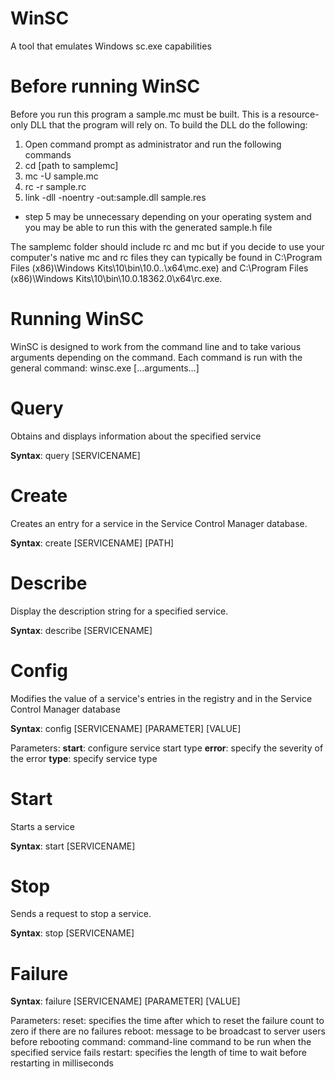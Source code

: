 # WinSC
A tool that emulates Windows sc.exe capabilities

# Before running WinSC
Before you run this program a sample.mc must be built. This is a resource-only DLL that the program will rely on.
To build the DLL do the following: 
  1. Open command prompt as administrator and run the following commands
  2. cd [path to samplemc]
  3. mc -U sample.mc
  4. rc -r sample.rc
  5. link -dll -noentry -out:sample.dll sample.res
     
* step 5 may be unnecessary depending on your operating system and you may be able to run this with the generated sample.h file

The samplemc folder should include rc and mc but if you decide to use your computer's native mc and rc files they can typically be found in C:\Program Files (x86)\Windows Kits\10\bin\10.0..\x64\mc.exe) and C:\Program Files (x86)\Windows Kits\10\bin\10.0.18362.0\x64\rc.exe.

# Running WinSC
WinSC is designed to work from the command line and to take various arguments depending on the command.
Each command is run with the general command: winsc.exe [...arguments...]

# Query

Obtains and displays information about the specified service

**Syntax**: query [SERVICENAME]

# Create

Creates an entry for a service in the Service Control Manager database.

**Syntax**: create [SERVICENAME] [PATH]

# Describe

Display the description string for a specified service.

**Syntax**: describe [SERVICENAME]

# Config

Modifies the value of a service's entries in the registry and in the Service Control Manager database

**Syntax**: config [SERVICENAME] [PARAMETER] [VALUE]

Parameters: 
**start**:          configure service start type
**error**:          specify the severity of the error
**type**:           specify service type

# Start

Starts a service

**Syntax**: start [SERVICENAME]

# Stop

Sends a request to stop a service.

**Syntax**: stop [SERVICENAME]

# Failure

**Syntax**: failure [SERVICENAME] [PARAMETER] [VALUE]

Parameters: 
reset:          specifies the time after which to reset the failure count to zero if there are no failures
reboot:         message to be broadcast to server users before rebooting
command:        command-line command to be run when the specified service fails
restart:        specifies the length of time to wait before restarting in milliseconds



